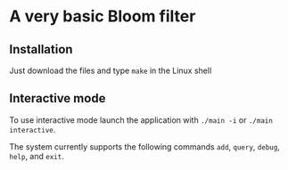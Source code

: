 # A very basic Bloom filter

## Installation

Just download the files and type `make` in the Linux shell



## Interactive mode

To use interactive mode launch the application with `./main -i` or `./main interactive`.

The system currently supports the following commands `add`, `query`, `debug`, `help`, and `exit`.
